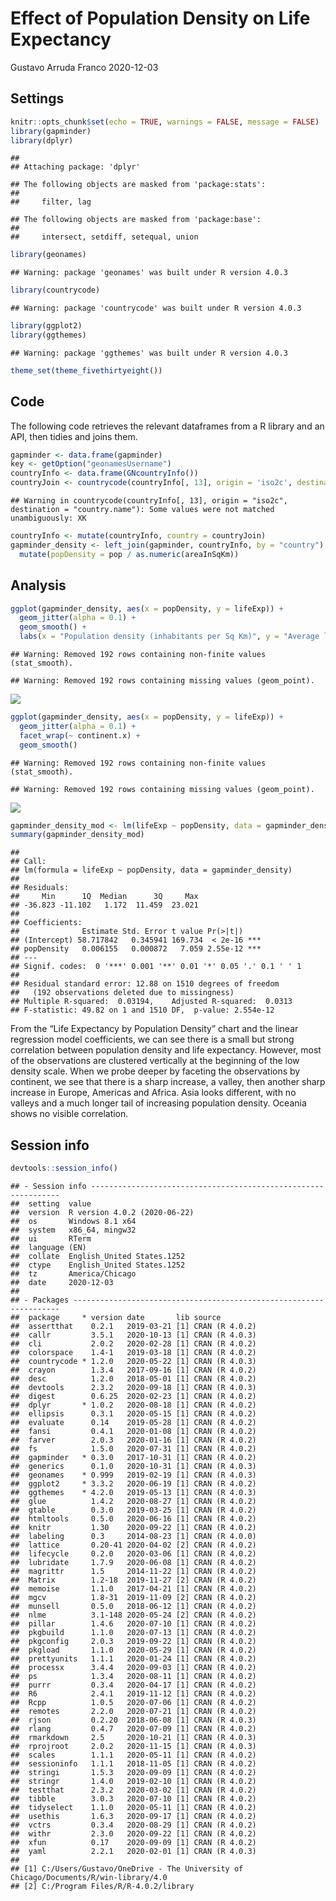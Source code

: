 Effect of Population Density on Life Expectancy
================
Gustavo Arruda Franco
2020-12-03

## Settings

``` r
knitr::opts_chunk$set(echo = TRUE, warnings = FALSE, message = FALSE)
library(gapminder)
library(dplyr)
```

    ## 
    ## Attaching package: 'dplyr'

    ## The following objects are masked from 'package:stats':
    ## 
    ##     filter, lag

    ## The following objects are masked from 'package:base':
    ## 
    ##     intersect, setdiff, setequal, union

``` r
library(geonames)
```

    ## Warning: package 'geonames' was built under R version 4.0.3

``` r
library(countrycode)
```

    ## Warning: package 'countrycode' was built under R version 4.0.3

``` r
library(ggplot2)
library(ggthemes)
```

    ## Warning: package 'ggthemes' was built under R version 4.0.3

``` r
theme_set(theme_fivethirtyeight())
```

## Code

The following code retrieves the relevant dataframes from a R library
and an API, then tidies and joins them.

``` r
gapminder <- data.frame(gapminder)
key <- getOption("geonamesUsername")
countryInfo <- data.frame(GNcountryInfo())
countryJoin <- countrycode(countryInfo[, 13], origin = 'iso2c', destination = 'country.name')
```

    ## Warning in countrycode(countryInfo[, 13], origin = "iso2c", destination = "country.name"): Some values were not matched unambiguously: XK

``` r
countryInfo <- mutate(countryInfo, country = countryJoin)
gapminder_density <- left_join(gapminder, countryInfo, by = "country") %>%
  mutate(popDensity = pop / as.numeric(areaInSqKm))
```

## Analysis

``` r
ggplot(gapminder_density, aes(x = popDensity, y = lifeExp)) +
  geom_jitter(alpha = 0.1) +
  geom_smooth() +
  labs(x = "Population density (inhabitants per Sq Km)", y = "Average life expectancy", title = "Life Expectancy by Population Density")
```

    ## Warning: Removed 192 rows containing non-finite values (stat_smooth).

    ## Warning: Removed 192 rows containing missing values (geom_point).

![](gapminder_files/figure-gfm/analysis-1.png)<!-- -->

``` r
ggplot(gapminder_density, aes(x = popDensity, y = lifeExp)) +
  geom_jitter(alpha = 0.1) +
  facet_wrap(~ continent.x) +
  geom_smooth()
```

    ## Warning: Removed 192 rows containing non-finite values (stat_smooth).
    
    ## Warning: Removed 192 rows containing missing values (geom_point).

![](gapminder_files/figure-gfm/analysis-2.png)<!-- -->

``` r
gapminder_density_mod <- lm(lifeExp ~ popDensity, data = gapminder_density)
summary(gapminder_density_mod)
```

    ## 
    ## Call:
    ## lm(formula = lifeExp ~ popDensity, data = gapminder_density)
    ## 
    ## Residuals:
    ##     Min      1Q  Median      3Q     Max 
    ## -36.823 -11.102   1.172  11.459  23.021 
    ## 
    ## Coefficients:
    ##              Estimate Std. Error t value Pr(>|t|)    
    ## (Intercept) 58.717842   0.345941 169.734  < 2e-16 ***
    ## popDensity   0.006155   0.000872   7.059 2.55e-12 ***
    ## ---
    ## Signif. codes:  0 '***' 0.001 '**' 0.01 '*' 0.05 '.' 0.1 ' ' 1
    ## 
    ## Residual standard error: 12.88 on 1510 degrees of freedom
    ##   (192 observations deleted due to missingness)
    ## Multiple R-squared:  0.03194,    Adjusted R-squared:  0.0313 
    ## F-statistic: 49.82 on 1 and 1510 DF,  p-value: 2.554e-12

From the “Life Expectancy by Population Density” chart and the linear
regression model coefficients, we can see there is a small but strong
correlation between population density and life expectancy. However,
most of the observations are clustered vertically at the beginning of
the low density scale. When we probe deeper by faceting the observations
by continent, we see that there is a sharp increase, a valley, then
another sharp increase in Europe, Americas and Africa. Asia looks
different, with no valleys and a much longer tail of increasing
population density. Oceania shows no visible correlation.

## Session info

``` r
devtools::session_info()
```

    ## - Session info ---------------------------------------------------------------
    ##  setting  value                       
    ##  version  R version 4.0.2 (2020-06-22)
    ##  os       Windows 8.1 x64             
    ##  system   x86_64, mingw32             
    ##  ui       RTerm                       
    ##  language (EN)                        
    ##  collate  English_United States.1252  
    ##  ctype    English_United States.1252  
    ##  tz       America/Chicago             
    ##  date     2020-12-03                  
    ## 
    ## - Packages -------------------------------------------------------------------
    ##  package     * version date       lib source        
    ##  assertthat    0.2.1   2019-03-21 [1] CRAN (R 4.0.2)
    ##  callr         3.5.1   2020-10-13 [1] CRAN (R 4.0.3)
    ##  cli           2.0.2   2020-02-28 [1] CRAN (R 4.0.2)
    ##  colorspace    1.4-1   2019-03-18 [1] CRAN (R 4.0.2)
    ##  countrycode * 1.2.0   2020-05-22 [1] CRAN (R 4.0.3)
    ##  crayon        1.3.4   2017-09-16 [1] CRAN (R 4.0.2)
    ##  desc          1.2.0   2018-05-01 [1] CRAN (R 4.0.2)
    ##  devtools      2.3.2   2020-09-18 [1] CRAN (R 4.0.3)
    ##  digest        0.6.25  2020-02-23 [1] CRAN (R 4.0.2)
    ##  dplyr       * 1.0.2   2020-08-18 [1] CRAN (R 4.0.2)
    ##  ellipsis      0.3.1   2020-05-15 [1] CRAN (R 4.0.2)
    ##  evaluate      0.14    2019-05-28 [1] CRAN (R 4.0.2)
    ##  fansi         0.4.1   2020-01-08 [1] CRAN (R 4.0.2)
    ##  farver        2.0.3   2020-01-16 [1] CRAN (R 4.0.2)
    ##  fs            1.5.0   2020-07-31 [1] CRAN (R 4.0.2)
    ##  gapminder   * 0.3.0   2017-10-31 [1] CRAN (R 4.0.2)
    ##  generics      0.1.0   2020-10-31 [1] CRAN (R 4.0.3)
    ##  geonames    * 0.999   2019-02-19 [1] CRAN (R 4.0.3)
    ##  ggplot2     * 3.3.2   2020-06-19 [1] CRAN (R 4.0.2)
    ##  ggthemes    * 4.2.0   2019-05-13 [1] CRAN (R 4.0.3)
    ##  glue          1.4.2   2020-08-27 [1] CRAN (R 4.0.2)
    ##  gtable        0.3.0   2019-03-25 [1] CRAN (R 4.0.2)
    ##  htmltools     0.5.0   2020-06-16 [1] CRAN (R 4.0.2)
    ##  knitr         1.30    2020-09-22 [1] CRAN (R 4.0.2)
    ##  labeling      0.3     2014-08-23 [1] CRAN (R 4.0.0)
    ##  lattice       0.20-41 2020-04-02 [2] CRAN (R 4.0.2)
    ##  lifecycle     0.2.0   2020-03-06 [1] CRAN (R 4.0.2)
    ##  lubridate     1.7.9   2020-06-08 [1] CRAN (R 4.0.2)
    ##  magrittr      1.5     2014-11-22 [1] CRAN (R 4.0.2)
    ##  Matrix        1.2-18  2019-11-27 [2] CRAN (R 4.0.2)
    ##  memoise       1.1.0   2017-04-21 [1] CRAN (R 4.0.2)
    ##  mgcv          1.8-31  2019-11-09 [2] CRAN (R 4.0.2)
    ##  munsell       0.5.0   2018-06-12 [1] CRAN (R 4.0.2)
    ##  nlme          3.1-148 2020-05-24 [2] CRAN (R 4.0.2)
    ##  pillar        1.4.6   2020-07-10 [1] CRAN (R 4.0.2)
    ##  pkgbuild      1.1.0   2020-07-13 [1] CRAN (R 4.0.2)
    ##  pkgconfig     2.0.3   2019-09-22 [1] CRAN (R 4.0.2)
    ##  pkgload       1.1.0   2020-05-29 [1] CRAN (R 4.0.2)
    ##  prettyunits   1.1.1   2020-01-24 [1] CRAN (R 4.0.2)
    ##  processx      3.4.4   2020-09-03 [1] CRAN (R 4.0.2)
    ##  ps            1.3.4   2020-08-11 [1] CRAN (R 4.0.2)
    ##  purrr         0.3.4   2020-04-17 [1] CRAN (R 4.0.2)
    ##  R6            2.4.1   2019-11-12 [1] CRAN (R 4.0.2)
    ##  Rcpp          1.0.5   2020-07-06 [1] CRAN (R 4.0.2)
    ##  remotes       2.2.0   2020-07-21 [1] CRAN (R 4.0.2)
    ##  rjson         0.2.20  2018-06-08 [1] CRAN (R 4.0.3)
    ##  rlang         0.4.7   2020-07-09 [1] CRAN (R 4.0.2)
    ##  rmarkdown     2.5     2020-10-21 [1] CRAN (R 4.0.3)
    ##  rprojroot     2.0.2   2020-11-15 [1] CRAN (R 4.0.3)
    ##  scales        1.1.1   2020-05-11 [1] CRAN (R 4.0.2)
    ##  sessioninfo   1.1.1   2018-11-05 [1] CRAN (R 4.0.2)
    ##  stringi       1.5.3   2020-09-09 [1] CRAN (R 4.0.2)
    ##  stringr       1.4.0   2019-02-10 [1] CRAN (R 4.0.2)
    ##  testthat      2.3.2   2020-03-02 [1] CRAN (R 4.0.2)
    ##  tibble        3.0.3   2020-07-10 [1] CRAN (R 4.0.2)
    ##  tidyselect    1.1.0   2020-05-11 [1] CRAN (R 4.0.2)
    ##  usethis       1.6.3   2020-09-17 [1] CRAN (R 4.0.2)
    ##  vctrs         0.3.4   2020-08-29 [1] CRAN (R 4.0.2)
    ##  withr         2.3.0   2020-09-22 [1] CRAN (R 4.0.2)
    ##  xfun          0.17    2020-09-09 [1] CRAN (R 4.0.2)
    ##  yaml          2.2.1   2020-02-01 [1] CRAN (R 4.0.3)
    ## 
    ## [1] C:/Users/Gustavo/OneDrive - The University of Chicago/Documents/R/win-library/4.0
    ## [2] C:/Program Files/R/R-4.0.2/library
